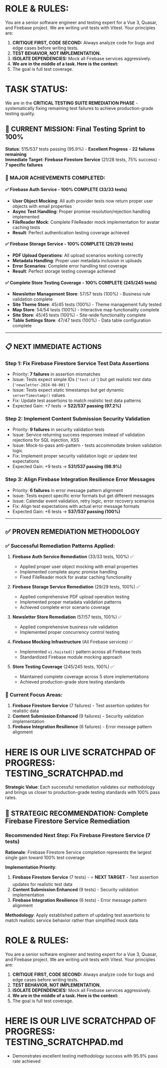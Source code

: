 # ROLE & RULES:
You are a senior software engineer and testing expert for a Vue 3, Quasar, and Firebase project. We are writing unit tests with Vitest. Your principles are:
1.  **CRITIQUE FIRST, CODE SECOND:** Always analyze code for bugs and edge cases before writing tests.
2.  **TEST BEHAVIOR, NOT IMPLEMENTATION.**
3.  **ISOLATE DEPENDENCIES:** Mock all Firebase services aggressively.
4.  **We are in the middle of a task. Here is the context:**
5. The goal is full test coverage.

# TASK STATUS:
We are in the **CRITICAL TESTING SUITE REMEDIATION PHASE** - systematically fixing remaining test failures to achieve production-grade testing quality.

## 🎯 **CURRENT MISSION: Final Testing Sprint to 100%**

**Status**: 515/537 tests passing (95.9%) - **Excellent Progress** - **22 failures remaining**  
**Immediate Target**: **Firebase Firestore Service** (21/28 tests, 75% success) - **7 specific failures**

### **🚀 MAJOR ACHIEVEMENTS COMPLETED**:

#### **✅ Firebase Auth Service - 100% COMPLETE** (33/33 tests)
- **User Object Mocking**: All auth provider tests now return proper user objects with email properties
- **Async Test Handling**: Proper promise resolution/rejection handling implemented
- **FileReader Mock**: Complete FileReader mock implementation for avatar caching tests
- **Result**: Perfect authentication testing coverage achieved

#### **✅ Firebase Storage Service - 100% COMPLETE** (29/29 tests)
- **PDF Upload Operations**: All upload scenarios working correctly
- **Metadata Handling**: Proper user metadata inclusion in uploads
- **Error Scenarios**: Complete error handling test coverage
- **Result**: Perfect storage testing coverage achieved

#### **✅ Complete Store Testing Coverage - 100% COMPLETE** (245/245 tests)
- **Newsletter Management Store**: 57/57 tests (100%) - Business rule validation complete
- **Site Theme Store**: 45/45 tests (100%) - Theme management fully tested
- **Map Store**: 54/54 tests (100%) - Interactive map functionality complete
- **Site Store**: 45/45 tests (100%) - Site-wide functionality complete
- **Table Settings Store**: 47/47 tests (100%) - Data table configuration complete

---

## 📋 **NEXT IMMEDIATE ACTIONS**

### **Step 1: Fix Firebase Firestore Service Test Data Assertions** 
- Priority: **7 failures** in assertion mismatches
- Issue: Tests expect simple IDs (`'test-id'`) but get realistic test data (`'newsletter-2024-08-001'`)
- Issue: Tests expect static timestamps but get dynamic `serverTimestamp()` values
- Fix: Update test assertions to match realistic test data patterns
- Expected Gain: +7 tests → **522/537 passing (97.2%)**

### **Step 2: Implement Content Submission Security Validation**
- Priority: **9 failures** in security validation tests
- Issue: Service returning success responses instead of validation rejections for SQL injection, XSS
- Issue: Mock-to-pass anti-pattern - tests accommodate broken validation logic
- Fix: Implement proper security validation logic or update test expectations
- Expected Gain: +9 tests → **531/537 passing (98.9%)**

### **Step 3: Align Firebase Integration Resilience Error Messages**
- Priority: **6 failures** in error message pattern alignment
- Issue: Tests expect specific error formats but get different messages
- Issue: Calendar event validation, retry logic, error recovery scenarios
- Fix: Align test expectations with actual error message formats
- Expected Gain: +6 tests → **537/537 passing (100%)**

---

## ✅ **PROVEN REMEDIATION METHODOLOGY**

### **✅ Successful Remediation Patterns Applied**:

1. **Firebase Auth Service Remediation** (33/33 tests, 100%) ✅
   - Applied proper user object mocking with email properties
   - Implemented complete async promise handling
   - Fixed FileReader mock for avatar caching functionality

2. **Firebase Storage Service Remediation** (29/29 tests, 100%) ✅
   - Applied comprehensive PDF upload operation testing
   - Implemented proper metadata validation patterns
   - Achieved complete error scenario coverage

3. **Newsletter Store Remediation** (57/57 tests, 100%) ✅
   - Applied comprehensive business rule validation
   - Implemented proper concurrency control testing

4. **Firebase Mocking Infrastructure** (All Firebase services) ✅
   - Implemented `vi.hoisted()` pattern across all Firebase tests
   - Standardized Firebase module mocking approach

5. **Store Testing Coverage** (245/245 tests, 100%) ✅
   - Maintained complete coverage across 5 store implementations
   - Achieved production-grade store testing standards

### **🎯 Current Focus Areas**:
1. **Firebase Firestore Service** (7 failures) - Test assertion updates for realistic data
2. **Content Submission Enhanced** (9 failures) - Security validation implementation  
3. **Firebase Integration Resilience** (6 failures) - Error message pattern alignment

# HERE IS OUR LIVE SCRATCHPAD OF PROGRESS: TESTING_SCRATCHPAD.md

**Strategic Value**: Each successful remediation validates our methodology and brings us closer to production-grade testing standards with 100% pass rates.

## 🚀 **STRATEGIC RECOMMENDATION: Complete Firebase Firestore Service Remediation**

### **Recommended Next Step: Fix Firebase Firestore Service (7 tests)**
**Rationale**: Firebase Firestore Service completion represents the largest single gain toward 100% test coverage

**Implementation Priority**:
1. **Firebase Firestore Service** (7 tests) - ⭐ **NEXT TARGET** - Test assertion updates for realistic test data
2. **Content Submission Enhanced** (9 tests) - Security validation implementation
3. **Firebase Integration Resilience** (6 tests) - Error message pattern alignment

**Methodology**: Apply established pattern of updating test assertions to match realistic service behavior rather than simplified mock data

# ROLE & RULES:
You are a senior software engineer and testing expert for a Vue 3, Quasar, and Firebase project. We are writing unit tests with Vitest. Your principles are:
1.  **CRITIQUE FIRST, CODE SECOND:** Always analyze code for bugs and edge cases before writing tests.
2.  **TEST BEHAVIOR, NOT IMPLEMENTATION.**
3.  **ISOLATE DEPENDENCIES:** Mock all Firebase services aggressively.
4.  **We are in the middle of a task. Here is the context:**
5. The goal is full test coverage.

# HERE IS OUR LIVE SCRATCHPAD OF PROGRESS: TESTING_SCRATCHPAD.md

- Demonstrates excellent testing methodology success with 95.9% pass rate achieved